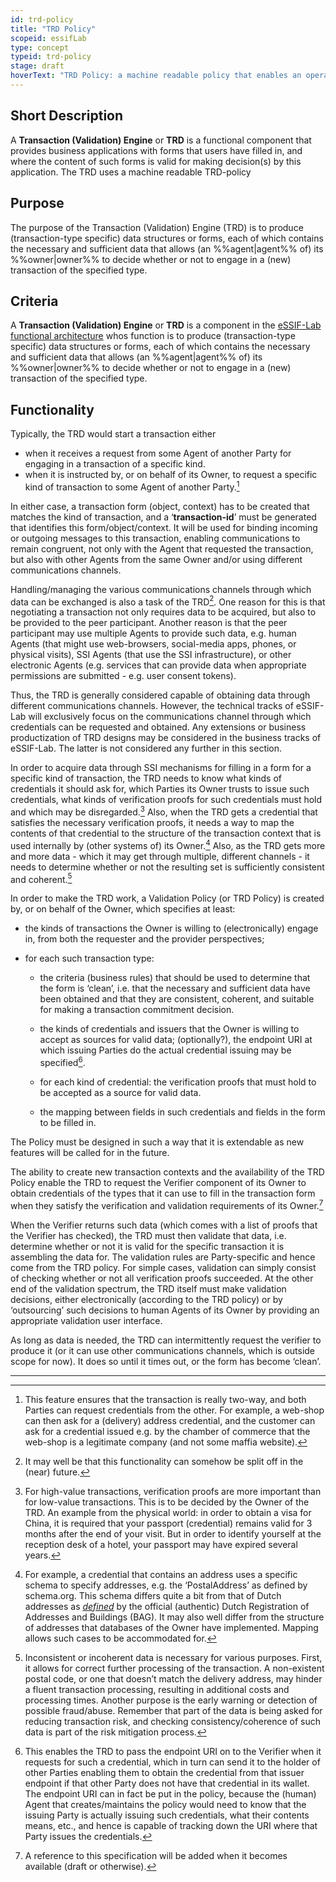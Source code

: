 ```yaml
---
id: trd-policy
title: "TRD Policy"
scopeid: essifLab
type: concept
typeid: trd-policy
stage: draft
hoverText: "TRD Policy: a machine readable policy that enables an operational TRD component to function according to the rules of the party on whose behalf this component acts."
---
```


## Short Description
A **Transaction (Validation) Engine** or **TRD** is a functional component that provides business applications with forms that users have filled in, and where the content of such forms is valid for making decision(s) by this application. The TRD uses a machine readable TRD-policy 

## Purpose
The purpose of the Transaction (Validation) Engine (TRD) is to produce (transaction-type specific) data structures or forms, each of which contains the necessary and sufficient data that allows (an %%agent|agent%% of) its %%owner|owner%% to decide whether or not to engage in a (new) transaction of the specified type.

## Criteria
A **Transaction (Validation) Engine** or **TRD** is a component in the [eSSIF-Lab functional architecture](../functional-architecture) whos function is to produce (transaction-type specific) data structures or forms, each of which contains the necessary and sufficient data that allows (an %%agent|agent%% of) its %%owner|owner%% to decide whether or not to engage in a (new) transaction of the specified type.

## Functionality

Typically, the TRD would start a transaction either

-   when it receives a request from some Agent of another Party for engaging in a transaction of a specific kind.
-   when it is instructed by, or on behalf of its Owner, to request a specific kind of transaction to some Agent of another Party.[^1]

In either case, a transaction form (object, context) has to be created that matches the kind of transaction, and a ‘**transaction-id**’ must be generated that identifies this form/object/context. It will be used for binding incoming or outgoing messages to this transaction, enabling communications to remain congruent, not only with the Agent that requested the transaction, but also with other Agents from the same Owner and/or using different communications channels.

Handling/managing the various communications channels through which data can be exchanged is also a task of the TRD[^2]. One reason for this is that negotiating a transaction not only requires data to be acquired, but also to be provided to the peer participant. Another reason is that the peer participant may use multiple Agents to provide such data, e.g. human Agents (that might use web-browsers, social-media apps, phones, or physical visits), SSI Agents (that use the SSI infrastructure), or other electronic Agents (e.g. services that can provide data when appropriate permissions are submitted - e.g. user consent tokens).

Thus, the TRD is generally considered capable of obtaining data through different communications channels. However, the technical tracks of eSSIF-Lab will exclusively focus on the communications channel through which credentials can be requested and obtained. Any extensions or business productization of TRD designs may be considered in the business tracks of eSSIF-Lab. The latter is not considered any further in this section.

In order to acquire data through SSI mechanisms for filling in a form for a specific kind of transaction, the TRD needs to know what kinds of credentials it should ask for, which Parties its Owner trusts to issue such credentials, what kinds of verification proofs for such credentials must hold and which may be disregarded.[^3] Also, when the TRD gets a credential that satisfies the necessary verification proofs, it needs a way to map the contents of that credential to the structure of the transaction context that is used internally by (other systems of) its Owner.[^4] Also, as the TRD gets more and more data - which it may get through multiple, different channels - it needs to determine whether or not the resulting set is sufficiently consistent and coherent.[^5]

In order to make the TRD work, a Validation Policy (or TRD Policy) is created by, or on behalf of the Owner, which specifies at least:

-   the kinds of transactions the Owner is willing to (electronically) engage in, from both the requester and the provider perspectives;
-   for each such transaction type:

    -   the criteria (business rules) that should be used to determine that the form is ‘clean’, i.e. that the necessary and sufficient data have been obtained and that they are consistent, coherent, and suitable for making a transaction commitment decision.

    -   the kinds of credentials and issuers that the Owner is willing to accept as sources for valid data; (optionally?), the endpoint URI at which issuing Parties do the actual credential issuing may be specified[^6].

    -   for each kind of credential: the verification proofs that must hold to be accepted as a source for valid data.

    -   the mapping between fields in such credentials and fields in the form to be filled in.

The Policy must be designed in such a way that it is extendable as new features will be called for in the future.

The ability to create new transaction contexts and the availability of the TRD Policy enable the TRD to request the Verifier component of its Owner to obtain credentials of the types that it can use to fill in the transaction form when they satisfy the verification and validation requirements of its Owner.[^7]

When the Verifier returns such data (which comes with a list of proofs that the Verifier has checked), the TRD must then validate that data, i.e. determine whether or not it is valid for the specific transaction it is assembling the data for. The validation rules are Party-specific and hence come from the TRD policy. For simple cases, validation can simply consist of checking whether or not all verification proofs succeeded. At the other end of the validation spectrum, the TRD itself must make validation decisions, either electronically (according to the TRD policy) or by ‘outsourcing’ such decisions to human Agents of its Owner by providing an appropriate validation user interface.

As long as data is needed, the TRD can intermittently request the verifier to produce it (or it can use other communications channels, which is outside scope for now). It does so until it times out, or the form has become ‘clean’.

-----

[^1]: This feature ensures that the transaction is really two-way, and both Parties can request credentials from the other. For example, a web-shop can then ask for a (delivery) address credential, and the customer can ask for a credential issued e.g. by the chamber of commerce that the web-shop is a legitimate company (and not some maffia website).

[^2]: It may well be that this functionality can somehow be split off in the (near) future.

[^3]: For high-value transactions, verification proofs are more important than for low-value transactions. This is to be decided by the Owner of the TRD. An example from the physical world: in order to obtain a visa for China, it is required that your passport (credential) remains valid for 3 months after the end of your visit. But in order to identify yourself at the reception desk of a hotel, your passport may have expired several years.

[^4]: For example, a credential that contains an address uses a specific schema to specify addresses, e.g. the ‘PostalAddress’ as defined by schema.org. This schema differs quite a bit from that of Dutch addresses as [*defined*](https://bag.basisregistraties.overheid.nl/def/bag) by the official (authentic) Dutch Registration of Addresses and Buildings (BAG). It may also well differ from the structure of addresses that databases of the Owner have implemented. Mapping allows such cases to be accommodated for.

[^5]: Inconsistent or incoherent data is necessary for various purposes. First, it allows for correct further processing of the transaction. A non-existent postal code, or one that doesn’t match the delivery address, may hinder a fluent transaction processing, resulting in additional costs and processing times. Another purpose is the early warning or detection of possible fraud/abuse. Remember that part of the data is being asked for reducing transaction risk, and checking consistency/coherence of such data is part of the risk mitigation process.

[^6]: This enables the TRD to pass the endpoint URI on to the Verifier when it requests for such a credential, which in turn can send it to the holder of other Parties enabling them to obtain the credential from that issuer endpoint if that other Party does not have that credential in its wallet. The endpoint URI can in fact be put in the policy, because the (human) Agent that creates/maintains the policy would need to know that the issuing Party is actually issuing such credentials, what their contents means, etc., and hence is capable of tracking down the URI where that Party issues the credentials.

[^7]: A reference to this specification will be added when it becomes available (draft or otherwise).
